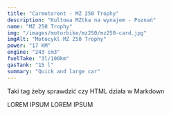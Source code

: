 ```yaml
---
title: "Carmotorent - MZ 250 Trophy"
description: "Kultowa MZtka na wynajem - Poznań"
name: "MZ 250 Trophy"
img: "/images/motorbike/mz250/mz250-card.jpg"
imgAlt: "Motocykl MZ 250 Trophy"
power: "17 KM"
engine: "243 cm3"
fuelTake: "3l/100km"
gasTank: "15 l"
summary: "Quick and large car"
---
```


<p>Taki tag żeby sprawdzić czy HTML działa w Markdown</p>
LOREM IPSUM LOREM IPSUM
